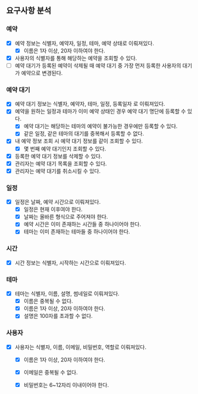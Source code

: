 ## 요구사항 분석

### 예약
- [x] 예약 정보는 식별자, 예약자, 일정, 테마, 예약 상태로 이뤄져있다.
    - [x] 이름은 1자 이상, 20자 이하여야 한다.
- [x] 사용자의 식별자를 통해 해당하는 예약을 조회할 수 있다.
- [ ] 예약 대기가 등록된 예약이 삭제될 때 예약 대기 중 가장 먼저 등록한 사용자의 대기가 예약으로 변경된다. 

### 예약 대기
- [x] 예약 대기 정보는 식별자, 예약자, 테마, 일정, 등록일자 로 이뤄져있다.
- [x] 예약을 원하는 일정과 테마가 이미 예약 상태인 경우 예약 대기 명단에 등록할 수 있다.
  - [x] 예약 대기는 해당하는 테마의 예약이 불가능한 경우에만 등록할 수 있다.
  - [x] 같은 일정, 같은 테마의 대기를 중복해서 등록할 수 없다.
- [x] 내 예약 정보 조회 시 예약 대기 정보를 같이 조회할 수 있다.
  - [x] 몇 번째 예약 대기인지 조회할 수 있다.
- [x] 등록한 예약 대기 정보를 삭제할 수 있다.
- [x] 관리자는 예약 대기 목록을 조회할 수 있다.
- [x] 관리자는 예약 대기를 취소시킬 수 있다.

### 일정
- [x] 일정은 날짜, 예약 시간으로 이뤄져있다.
    - [x] 일정은 현재 이후여야 한다.
    - [x] 날짜는 올바른 형식으로 주어져야 한다.
    - [x] 예약 시간은 이미 존재하는 시간들 중 하나이어야 한다.
    - [x] 테마는 이미 존재하는 테마들 중 하나이어야 한다.

### 시간
- [x] 시간 정보는 식별자, 시작하는 시간으로 이뤄져있다.

### 테마
- [x] 테마는 식별자, 이름, 설명, 썸네일로 이뤄져있다.
    - [x] 이름은 중복될 수 없다.
    - [x] 이름은 1자 이상, 20자 이하여야 한다.
    - [x] 설명은 100자를 초과할 수 없다.

### 사용자
- [x] 사용자는 식별자, 이름, 이메일, 비밀번호, 역할로 이뤄져있다.
    - [x] 이름은 1자 이상, 20자 이하여야 한다.
    - [x] 이메일은 중복될 수 없다.
    - [x] 비밀번호는 6~12자리 이내이어야 한다.

